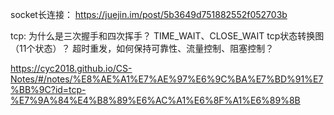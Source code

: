 socket长连接：
https://juejin.im/post/5b3649d751882552f052703b

tcp:
为什么是三次握手和四次挥手？
TIME_WAIT、CLOSE_WAIT
tcp状态转换图（11个状态）？
超时重发，如何保持可靠性、流量控制、阻塞控制？

https://cyc2018.github.io/CS-Notes/#/notes/%E8%AE%A1%E7%AE%97%E6%9C%BA%E7%BD%91%E7%BB%9C?id=tcp-%E7%9A%84%E4%B8%89%E6%AC%A1%E6%8F%A1%E6%89%8B



